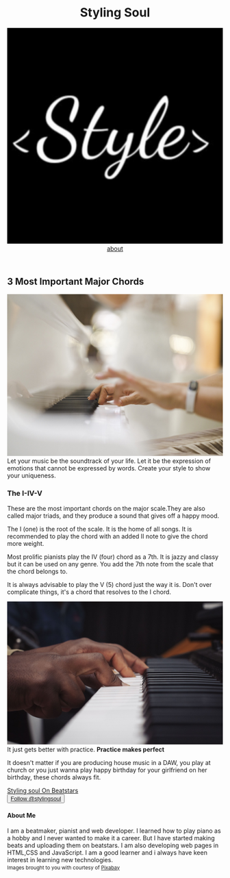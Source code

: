 <!DOCTYPE html>
<html>
<head>
   <meta name="viewport" content="width=device-width; initial-scale=1.0">
 
   <meta charset="UTF-8">
</head>
<body>
<header>
<h1>Styling Soul</h1>
<img src="logo.jpg" id="logo">
<a href="#about">about</a>
</header>
<main>
<article>
<h2>3 Most Important Major Chords</h2>
<p>
<img src="piano2.jpg" class="photos">
Let your music be the soundtrack of your life.
Let it be the expression of emotions that
cannot be expressed by words. Create your style
to show your uniqueness.
</p>
<p>
<h3>The I-IV-V</h3>
These are the most important chords on the 
major scale.They are also called major triads, 
and they produce a sound that gives off a happy mood.
</p>
<p>
The I (one) is the root of the scale. It is the home 
of all songs. It is recommended to play the chord with an
added II note to give the chord more weight.
</p>
<p>
Most prolific pianists play the IV (four) chord as a 7th.
It is jazzy and classy but it can be used on any genre.
You add the 7th note from the scale that the chord belongs to.
</p>
<p>
It is always advisable to play the V (5) chord just the way it is.
Don't over complicate things, it's a chord that resolves to
the I chord.
</p>
<p>
<img src="piano.jpg" class="photos">
It just gets better with practice. <strong>Practice makes perfect</strong>
</p>
<p>
It doesn't matter if you are producing house music in a DAW, you play at church
or you just wanna play happy birthday for your girlfriend on her birthday, these 
chords always fit.
</p>
</article>
<aside id="ad">
<a href="https://beatstars.com/stylingsoul"><span id="bold-text">Styling soul On Beatstars</span> </a>
</aside>
</main>
<footer>
<div id="about">
<button id="follow"><a href="https://twitter.com/stylingsoul?ref_src=twsrc%5Etfw" class="twitter-follow-button" data-show-count="false">Follow @stylingsoul</a>
</button>
<h4>About Me</h4>
I am a beatmaker, pianist and web developer.
I learned how to play piano as a hobby and I never
wanted to make it a career. But I have started making beats
and uploading them on beatstars. I am also 
developing web pages in HTML,CSS and JavaScript. I am 
a good learner and i always have keen interest in learning new technologies.
</div>
<div id="footer-foot">
<small>Images brought to you with courtesy of <a href="https://pixabay.com">Pixabay</a></small>
</div>
</footer>
</body>
</html>
